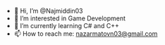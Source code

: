 - 👋 Hi, I’m @Najmiddin03
- 👀 I’m interested in Game Development
- 🌱 I’m currently learning C# and C++
- 📫 How to reach me: nazarmatovn03@gmail.com
